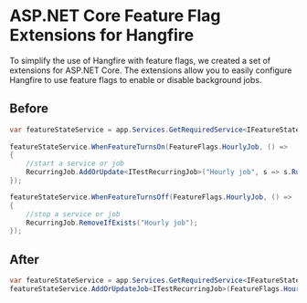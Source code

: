 # ASP.NET Core Feature Flag Extensions for Hangfire

To simplify the use of Hangfire with feature flags, we created a set of extensions for ASP.NET Core. The extensions allow you to easily configure Hangfire to use feature flags to enable or disable background jobs.

## Before

``` C#
var featureStateService = app.Services.GetRequiredService<IFeatureStateService>();
            
featureStateService.WhenFeatureTurnsOn(FeatureFlags.HourlyJob, () =>
{
    //start a service or job
    RecurringJob.AddOrUpdate<ITestRecurringJob>("Hourly job", s => s.RunAsync(), Cron.Hourly());
});

featureStateService.WhenFeatureTurnsOff(FeatureFlags.HourlyJob, () =>
{
    //stop a service or job
    RecurringJob.RemoveIfExists("Hourly job");
});
```

## After

``` C#
var featureStateService = app.Services.GetRequiredService<IFeatureStateService>();
featureStateService.AddOrUpdateJob<ITestRecurringJob>(FeatureFlags.HourlyJob.ToString(), "Hourly job", s => s.RunAsync(), Cron.Hourly());
```
